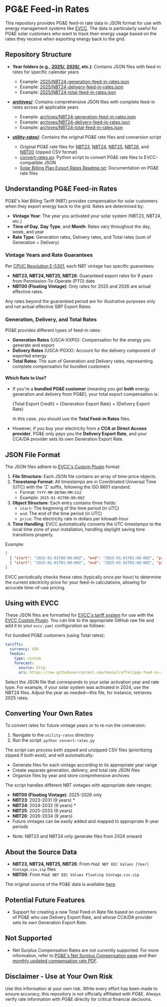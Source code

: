 # PG&E Feed-in Rates

This repository provides PG&E feed-in rate data in JSON format for use with energy management systems like [EVCC](https://evcc.io). The data is particularly useful for PG&E solar customers who want to track their energy usage based on the rates they receive when exporting energy back to the grid.

## Repository Structure

- **Year folders (e.g., [2025/](https://github.com/danielraffel/pge-feed-in-rates/tree/main/2025), [2026/](https://github.com/danielraffel/pge-feed-in-rates/tree/main/2026), etc.)**: Contains JSON files with feed-in rates for specific calendar years
  - Example: [2025/NBT24-generation-feed-in-rates.json](2025/NBT24-generation-feed-in-rates.json)
  - Example: [2025/NBT24-delivery-feed-in-rates.json](2025/NBT24-delivery-feed-in-rates.json)
  - Example: [2025/NBT24-total-feed-in-rates.json](2025/NBT24-total-feed-in-rates.json)

- **[archives/](https://github.com/danielraffel/pge-feed-in-rates/tree/main/archives)**: Contains comprehensive JSON files with complete feed-in rates across all applicable years
  - Example: [archives/NBT24-generation-feed-in-rates.json](archives/NBT24-generation-feed-in-rates.json)
  - Example: [archives/NBT24-delivery-feed-in-rates.json](archives/NBT24-delivery-feed-in-rates.json)
  - Example: [archives/NBT24-total-feed-in-rates.json](archives/NBT24-total-feed-in-rates.json)

- **[utility-rates/](https://github.com/danielraffel/pge-feed-in-rates/tree/main/utility-rates)**: Contains the original PG&E rate files and conversion script
  - Original PG&E rate files for [NBT23](https://github.com/danielraffel/pge-feed-in-rates/blob/main/utililty-rates/PG%26E%20NBT%20EEC%20Values%202023%20Vintage.csv.zip), [NBT24](https://github.com/danielraffel/pge-feed-in-rates/blob/main/utililty-rates/PG%26E%20NBT%20EEC%20Values%202024%20Vintage.csv.zip), [NBT25](https://github.com/danielraffel/pge-feed-in-rates/blob/main/utililty-rates/PG%26E%20NBT%20EEC%20Values%202025%20Vintage.csv.zip), [NBT26](https://github.com/danielraffel/pge-feed-in-rates/blob/main/utililty-rates/PG%26E%20NBT%20EEC%20Values%202026%20Vintage.csv.zip), and [NBT00](https://github.com/danielraffel/pge-feed-in-rates/blob/main/utililty-rates/PG%26E%20NBT%20EEC%20Values%20Floating%20Vintage.csv.zip) (zipped CSV format)
  - [convert-rates.py](https://github.com/danielraffel/pge-feed-in-rates/blob/main/utililty-rates/convert-rates.py): Python script to convert PG&E rate files to EVCC-compatible JSON
  - [Solar Billing Plan Export Rates Readme.txt](https://github.com/danielraffel/pge-feed-in-rates/blob/main/utililty-rates/Solar%20Billing%20Plan%20Export%20Rates%20Readme.txt): Documentation on PG&E rate files

## Understanding PG&E Feed-in Rates

PG&E's Net Billing Tariff (NBT) provides compensation for solar customers when they export energy back to the grid. Rates are determined by:

- **Vintage Year**: The year you activated your solar system (NBT23, NBT24, etc.)
- **Time of Day**, **Day Type**, and **Month**: Rates vary throughout the day, week, and year
- **Rate Type**: Generation rates, Delivery rates, and Total rates (sum of Generation + Delivery)

### Vintage Years and Rate Guarantees

Per [CPUC Resolution E-5301](https://docs.cpuc.ca.gov/PublishedDocs/Published/G000/M521/K257/521257323.PDF), each NBT vintage has specific guarantees:

- **NBT23, NBT24, NBT25, NBT26**: Guaranteed export rates for 9 years from Permission-To-Operate (PTO) date
- **NBT00 (Floating Vintage)**: Only rates for 2025 and 2026 are actual effective rates.

Any rates beyond the guaranteed period are for illustrative purposes only and not actual effective SBP Export Rates.

### Generation, Delivery, and Total Rates

PG&E provides different types of feed-in rates:

- **Generation Rates** (USCA-XXPG): Compensation for the energy you generate and export
- **Delivery Rates** (USCA-PGXX): Account for the delivery component of exported energy
- **Total Rates**: The sum of Generation and Delivery rates, representing complete compensation for bundled customers

#### Which Rate to Use?

- If you're a **bundled PG&E customer** (meaning you get **both** energy generation and delivery from PG&E), your total export compensation is:
  
  {Total Export Credit} = {Generation Export Rate} + {Delivery Export Rate}
  
  In this case, you should use the **Total Feed-in Rates** files.

- However, if you buy your electricity from a **CCA or Direct Access provider**, PG&E only pays you the **Delivery Export Rate**, and your CCA/DA provider sets its own Generation Export Rate.

## JSON File Format

The JSON files adhere to [EVCC's Custom Plugin](https://docs.evcc.io/en/docs/tariffs#dynamic-electricity-price) format:

1. **File Structure**: Each JSON file contains an array of time-price objects.
2. **Timestamp Format**: All timestamps are in Coordinated Universal Time (UTC) with the 'Z' suffix, following the ISO 8601 standard:
   * Format: `YYYY-MM-DDTHH:MM:SSZ`
   * Example: `2025-01-01T00:00:00Z`
3. **Object Structure**: Each entry contains three fields:
   * `start`: The beginning of the time period (in UTC)
   * `end`: The end of the time period (in UTC)
   * `price`: The electricity rate in dollars per kilowatt-hour
4. **Time Handling**: EVCC automatically converts the UTC timestamps to the local time zone of your installation, handling daylight saving time transitions properly.

Example:
```json
[
  { "start": "2025-01-01T00:00:00Z", "end": "2025-01-01T01:00:00Z", "price": 0.05685 },
  { "start": "2025-01-01T01:00:00Z", "end": "2025-01-01T02:00:00Z", "price": 0.05198 }
]
```

EVCC periodically checks these rates (typically once per hour) to determine the current electricity price for your feed-in calculations, allowing for accurate time-of-use pricing.

## Using with EVCC

These JSON files are formatted for [EVCC's tariff system](https://docs.evcc.io/en/docs/tariffs) for use with the [EVCC Custom Plugin](https://docs.evcc.io/en/docs/tariffs#dynamic-electricity-price). You can link to the appropriate GitHub raw file and add it to your `evcc.yaml` configuration as follows:

For bundled PG&E customers (using Total rates):
```yaml
tariffs:
  currency: USD
  feedin:
    type: custom
    forecast:
      source: http
      uri: https://raw.githubusercontent.com/danielraffel/pge-feed-in-rates/refs/heads/main/2025/NBT24-total-feed-in-rates.json
```

Select the JSON file that corresponds to your solar activation year and rate type. For example, if your solar system was activated in 2024, use the NBT24 files. Adjust the year as needed—this file, for instance, retrieves 2025 rates.

## Converting Your Own Rates

To convert rates for future vintage years or to re-run the conversion:

1. Navigate to the `utility-rates` directory
2. Run the script: `python convert-rates.py`

The script can process both zipped and unzipped CSV files (prioritizing zipped if both exist), and will automatically:
- Generate files for each vintage according to its appropriate year range
- Create separate generation, delivery, and total rate JSON files
- Organize files by year and store comprehensive archives

The script handles different NBT vintages with appropriate date ranges:
- **NBT00 (Floating Vintage)**: 2025-2026 only
- **NBT23**: 2023-2031 (9 years) *
- **NBT24**: 2024-2032 (9 years) *
- **NBT25**: 2025-2033 (9 years)
- **NBT26**: 2026-2034 (9 years)
- Future vintages can be easily added and mapped to appropriate 9-year periods

* Note: NBT23 and NBT24 only generate files from 2024 onward

## About the Source Data

- **NBT23, NBT24, NBT25, NBT26**: From `PG&E NBT EEC Values [Year] Vintage.csv.zip` files
- **NBT00**: From `PG&E NBT EEC Values Floating Vintage.csv.zip`

The original source of the PG&E data is available [here](https://www.pge.com/assets/pge/docs/vanities/PGE-Solar-Billing-Plan-Export-Rates.zip).

## Potential Future Features

- Support for creating a new Total Feed-in Rate file based on customers of PG&E who use Delivery Export Rate, and whose CCA/DA provider sets its own Generation Export Rate.

## Not Supported

- Net Surplus Compensation Rates are not currently supported. For more information, refer to [PG&E's Net Surplus Compensation page](https://www.pge.com/en/clean-energy/solar/solar-incentives-and-programs/net-surplus-compensation.html) and their [monthly updated compensation rate PDF](https://www.pge.com/assets/pge/docs/clean-energy/solar/AB920-RateTable.pdf).

## Disclaimer - Use at Your Own Risk

Use this information at your own risk. While every effort has been made to ensure accuracy, this repository is not officially affiliated with PG&E. Always verify rate information with PG&E directly for critical financial decisions.

